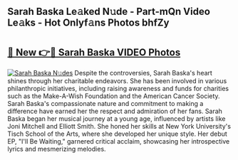 ## Sarah Baska Le𝚊ked N𝚞de - Part-mQn Video Le𝚊ks - Hot Onlyf𝚊ns Photos bhfZy

# <h2><a href="http://ab92009.deff.icu/?id=Sarah+Baska">🔗 New 👉🔴 Sarah Baska VIDEO Photos</a></h2>

[![Sarah Baska N𝚞des](https://i.imgur.com/rIISA9y.gif)](http://ab92009.deff.icu/?id=Sarah+Baska)
Despite the controversies, Sarah Baska's heart shines through her charitable endeavors. She has been involved in various philanthropic initiatives, including raising awareness and funds for charities such as the Make-A-Wish Foundation and the American Cancer Society. Sarah Baska's compassionate nature and commitment to making a difference have earned her the respect and admiration of her fans. Sarah Baska began her musical journey at a young age, influenced by artists like Joni Mitchell and Elliott Smith. She honed her skills at New York University's Tisch School of the Arts, where she developed her unique style. Her debut EP, "I'll Be Waiting," garnered critical acclaim, showcasing her introspective lyrics and mesmerizing melodies.

